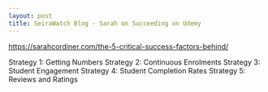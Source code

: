 ```yaml
---
layout: post
title: SeiraWatch Blog - Sarah on Succeeding on Udemy
---
```

https://sarahcordiner.com/the-5-critical-success-factors-behind/

Strategy 1: Getting Numbers
Strategy 2: Continuous Enrolments
Strategy 3: Student Engagement
Strategy 4: Student Completion Rates
Strategy 5: Reviews and Ratings